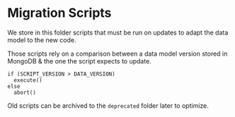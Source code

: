 # Migration Scripts

We store in this folder scripts that must be run on updates to adapt the data model to the new code.

Those scripts rely on a comparison between a data model version stored in MongoDB & the one the script expects to update.

```
if (SCRIPT_VERSION > DATA_VERSION)
  execute()
else
  abort()
```

Old scripts can be archived to the `deprecated` folder later to optimize.
